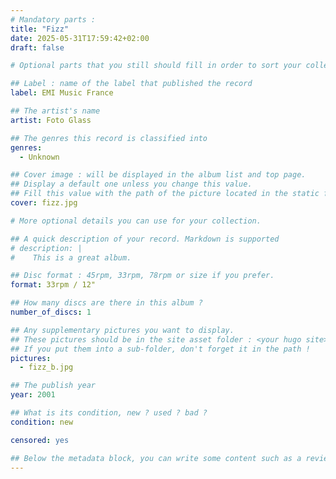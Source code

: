 ```yaml
---
# Mandatory parts :
title: "Fizz"
date: 2025-05-31T17:59:42+02:00
draft: false

# Optional parts that you still should fill in order to sort your collection

## Label : name of the label that published the record
label: EMI Music France

## The artist's name
artist: Foto Glass

## The genres this record is classified into
genres:
  - Unknown

## Cover image : will be displayed in the album list and top page.
## Display a default one unless you change this value.
## Fill this value with the path of the picture located in the static folder
cover: fizz.jpg

# More optional details you can use for your collection.

## A quick description of your record. Markdown is supported
# description: |
#    This is a great album.

## Disc format : 45rpm, 33rpm, 78rpm or size if you prefer.
format: 33rpm / 12"

## How many discs are there in this album ?
number_of_discs: 1

## Any supplementary pictures you want to display.
## These pictures should be in the site asset folder : <your hugo site>/static
## If you put them into a sub-folder, don't forget it in the path !
pictures:
  - fizz_b.jpg

## The publish year
year: 2001

## What is its condition, new ? used ? bad ?
condition: new

censored: yes

## Below the metadata block, you can write some content such as a review or anything else you want. It'll be displayed in the album page.
---
```

